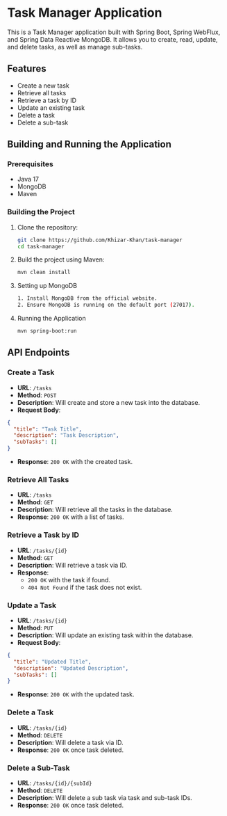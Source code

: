 # Task Manager Application

This is a Task Manager application built with Spring Boot, Spring WebFlux, and Spring Data Reactive MongoDB. It allows you to create, read, update, and delete tasks, as well as manage sub-tasks.

## Features

- Create a new task
- Retrieve all tasks
- Retrieve a task by ID
- Update an existing task
- Delete a task
- Delete a sub-task

## Building and Running the Application

### Prerequisites

- Java 17
- MongoDB
- Maven

### Building the Project

1. Clone the repository:

   ```sh
   git clone https://github.com/Khizar-Khan/task-manager
   cd task-manager
   ```

2. Build the project using Maven:

   ```sh
   mvn clean install
   ```

3. Setting up MongoDB

   ```sh
   1. Install MongoDB from the official website.
   2. Ensure MongoDB is running on the default port (27017).
   ```

4. Running the Application
   ```sh
   mvn spring-boot:run
   ```

## API Endpoints

### Create a Task

- **URL**: `/tasks`
- **Method**: `POST`
- **Description**: Will create and store a new task into the database.
- **Request Body**:

```json
{
  "title": "Task Title",
  "description": "Task Description",
  "subTasks": []
}
```

- **Response**: `200 OK` with the created task.

### Retrieve All Tasks

- **URL**: `/tasks`
- **Method**: `GET`
- **Description**: Will retrieve all the tasks in the database.
- **Response**: `200 OK` with a list of tasks.

### Retrieve a Task by ID

- **URL**: `/tasks/{id}`
- **Method**: `GET`
- **Description**: Will retrieve a task via ID.
- **Response**:
  - `200 OK` with the task if found.
  - `404 Not Found` if the task does not exist.

### Update a Task

- **URL**: `/tasks/{id}`
- **Method**: `PUT`
- **Description**: Will update an existing task within the database.
- **Request Body**:

```json
{
  "title": "Updated Title",
  "description": "Updated Description",
  "subTasks": []
}
```

- **Response**: `200 OK` with the updated task.

### Delete a Task

- **URL**: `/tasks/{id}`
- **Method**: `DELETE`
- **Description**: Will delete a task via ID.
- **Response**: `200 OK` once task deleted.

### Delete a Sub-Task

- **URL**: `/tasks/{id}/{subId}`
- **Method**: `DELETE`
- **Description**: Will delete a sub task via task and sub-task IDs.
- **Response**: `200 OK` once task deleted.
